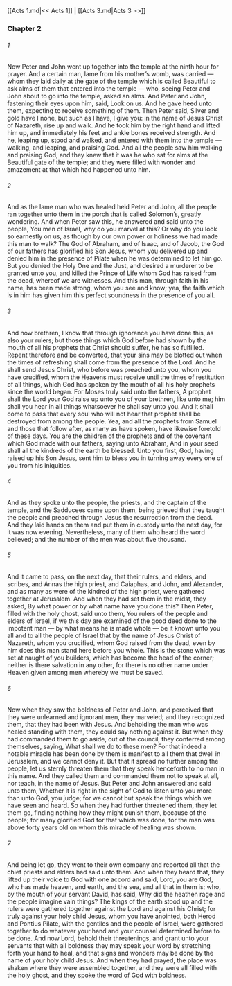 [[Acts 1.md|<< Acts 1]]  |  [[Acts 3.md|Acts 3 >>]]

### Chapter 2
###### 1
Now Peter and John went up together into the temple at the ninth hour for prayer. And a certain man, lame from his mother’s womb, was carried — whom they laid daily at the gate of the temple which is called Beautiful to ask alms of them that entered into the temple — who, seeing Peter and John about to go into the temple, asked an alms. And Peter and John, fastening their eyes upon him, said, Look on us. And he gave heed unto them, expecting to receive something of them. Then Peter said, Silver and gold have I none, but such as I have, I give you: in the name of Jesus Christ of Nazareth, rise up and walk. And he took him by the right hand and lifted him up, and immediately his feet and ankle bones received strength. And he, leaping up, stood and walked, and entered with them into the temple — walking, and leaping, and praising God. And all the people saw him walking and praising God, and they knew that it was he who sat for alms at the Beautiful gate of the temple; and they were filled with wonder and amazement at that which had happened unto him.

###### 2
And as the lame man who was healed held Peter and John, all the people ran together unto them in the porch that is called Solomon’s, greatly wondering. And when Peter saw this, he answered and said unto the people, You men of Israel, why do you marvel at this? Or why do you look so earnestly on us, as though by our own power or holiness we had made this man to walk? The God of Abraham, and of Isaac, and of Jacob, the God of our fathers has glorified his Son Jesus, whom you delivered up and denied him in the presence of Pilate when he was determined to let him go. But you denied the Holy One and the Just, and desired a murderer to be granted unto you, and killed the Prince of Life whom God has raised from the dead, whereof we are witnesses. And this man, through faith in his name, has been made strong, whom you see and know; yea, the faith which is in him has given him this perfect soundness in the presence of you all.

###### 3
And now brethren, I know that through ignorance you have done this, as also your rulers; but those things which God before had shown by the mouth of all his prophets that Christ should suffer, he has so fulfilled. Repent therefore and be converted, that your sins may be blotted out when the times of refreshing shall come from the presence of the Lord. And he shall send Jesus Christ, who before was preached unto you, whom you have crucified, whom the Heavens must receive until the times of restitution of all things, which God has spoken by the mouth of all his holy prophets since the world began. For Moses truly said unto the fathers, A prophet shall the Lord your God raise up unto you of your brethren, like unto me; him shall you hear in all things whatsoever he shall say unto you. And it shall come to pass that every soul who will not hear that prophet shall be destroyed from among the people. Yea, and all the prophets from Samuel and those that follow after, as many as have spoken, have likewise foretold of these days. You are the children of the prophets and of the covenant which God made with our fathers, saying unto Abraham, And in your seed shall all the kindreds of the earth be blessed. Unto you first, God, having raised up his Son Jesus, sent him to bless you in turning away every one of you from his iniquities.

###### 4
And as they spoke unto the people, the priests, and the captain of the temple, and the Sadducees came upon them, being grieved that they taught the people and preached through Jesus the resurrection from the dead. And they laid hands on them and put them in custody unto the next day, for it was now evening. Nevertheless, many of them who heard the word believed; and the number of the men was about five thousand.

###### 5
And it came to pass, on the next day, that their rulers, and elders, and scribes, and Annas the high priest, and Caiaphas, and John, and Alexander, and as many as were of the kindred of the high priest, were gathered together at Jerusalem. And when they had set them in the midst, they asked, By what power or by what name have you done this? Then Peter, filled with the holy ghost, said unto them, You rulers of the people and elders of Israel, if we this day are examined of the good deed done to the impotent man — by what means he is made whole — be it known unto you all and to all the people of Israel that by the name of Jesus Christ of Nazareth, whom you crucified, whom God raised from the dead, even by him does this man stand here before you whole. This is the stone which was set at naught of you builders, which has become the head of the corner; neither is there salvation in any other, for there is no other name under Heaven given among men whereby we must be saved.

###### 6
Now when they saw the boldness of Peter and John, and perceived that they were unlearned and ignorant men, they marveled; and they recognized them, that they had been with Jesus. And beholding the man who was healed standing with them, they could say nothing against it. But when they had commanded them to go aside, out of the council, they conferred among themselves, saying, What shall we do to these men? For that indeed a notable miracle has been done by them is manifest to all them that dwell in Jerusalem, and we cannot deny it. But that it spread no further among the people, let us sternly threaten them that they speak henceforth to no man in this name. And they called them and commanded them not to speak at all, nor teach, in the name of Jesus. But Peter and John answered and said unto them, Whether it is right in the sight of God to listen unto you more than unto God, you judge; for we cannot but speak the things which we have seen and heard. So when they had further threatened them, they let them go, finding nothing how they might punish them, because of the people; for many glorified God for that which was done, for the man was above forty years old on whom this miracle of healing was shown.

###### 7
And being let go, they went to their own company and reported all that the chief priests and elders had said unto them. And when they heard that, they lifted up their voice to God with one accord and said, Lord, you are God, who has made heaven, and earth, and the sea, and all that in them is; who, by the mouth of your servant David, has said, Why did the heathen rage and the people imagine vain things? The kings of the earth stood up and the rulers were gathered together against the Lord and against his Christ; for truly against your holy child Jesus, whom you have anointed, both Herod and Pontius Pilate, with the gentiles and the people of Israel, were gathered together to do whatever your hand and your counsel determined before to be done. And now Lord, behold their threatenings, and grant unto your servants that with all boldness they may speak your word by stretching forth your hand to heal, and that signs and wonders may be done by the name of your holy child Jesus. And when they had prayed, the place was shaken where they were assembled together, and they were all filled with the holy ghost, and they spoke the word of God with boldness.